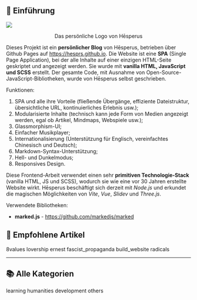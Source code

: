 ## 🎁 Einführung

<img src="https://img1.tucang.cc/api/image/show/6c24d2f07bf7cdc817e1dc57ecedfb23" style="object-fit: cover; aspect-ratio: 7/4;"/>
<p style="text-align: center">Das persönliche Logo von Hēsperus</p>

Dieses Projekt ist ein **persönlicher Blog** von Hēsperus, betrieben über Github Pages auf https://hesprs.github.io. Die Website ist eine **SPA** (Single Page Application), bei der alle Inhalte auf einer einzigen HTML-Seite geskriptet und angezeigt werden. Sie wurde mit **vanilla HTML, JavaScript und SCSS** erstellt. Der gesamte Code, mit Ausnahme von Open-Source-JavaScript-Bibliotheken, wurde von Hēsperus selbst geschrieben.

Funktionen:
1. SPA und alle ihre Vorteile (fließende Übergänge, effiziente Dateistruktur, übersichtliche URL, kontinuierliches Erlebnis usw.);
2. Modularisierte Inhalte (technisch kann jede Form von Medien angezeigt werden, egal ob Artikel, Mindmaps, Webspiele usw.);
3. Glassmorphism-UI;
4. Einfacher Musikplayer;
5. Internationalisierung (Unterstützung für Englisch, vereinfachtes Chinesisch und Deutsch);
6. Markdown-Syntax-Unterstützung;
7. Hell- und Dunkelmodus;
8. Responsives Design.

Diese Frontend-Arbeit verwendet einen sehr **primitiven Technologie-Stack** (vanilla HTML, JS und SCSS), wodurch sie wie eine vor 30 Jahren erstellte Website wirkt. Hēsperus beschäftigt sich derzeit mit _Node.js_ und erkundet die magischen Möglichkeiten von _Vite_, _Vue_, _Slidev_ und _Three.js_.

Verwendete Bibliotheken:
- **marked.js** - https://github.com/markedjs/marked

## 🤩 Empfohlene Artikel

<div class="directory">
    <article-card>8values</article-card>
    <article-card>lovership</article-card>
    <article-card>ernest</article-card>
    <article-card>fascist_propaganda</article-card>
    <article-card>build_website</article-card>
    <article-card>radicals</article-card>
</div>

---

## 📚 Alle Kategorien

<div class="directory">
    <article-card>learning</article-card>
    <article-card>humanities</article-card>
    <article-card>development</article-card>
    <article-card>others</article-card>
</div>